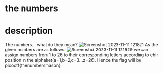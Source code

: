 # the numbers
# description
The numbers... what do they mean?
![Screenshot 2023-11-11 121821](https://github.com/MahikaWakankar/Cryptonite_taskphase/assets/148598677/04b7f13f-9e04-4971-9e03-efb5635a530d)
As the given numbers are as follows:
![Screenshot 2023-11-11 121929](https://github.com/MahikaWakankar/Cryptonite_taskphase/assets/148598677/a31bb934-8831-4034-9fe0-23617037e127)
we can assign  numbers from 1 to 26 to their corresponding letters according to ehir position in the alphabet(a=1,b=2,c=3...z=26).
Hence the flag will be picoctf{thenumbersmason}
